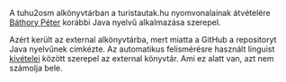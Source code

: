 A tuhu2osm alkönyvtárban a turistautak.hu nyomvonalainak átvételére [Báthory Péter](https://github.com/BathoryPeter) korábbi Java nyelvű alkalmazása szerepel.

Azért került az external alkönyvtárba, mert miatta a GitHub a repositoryt Java nyelvűnek címkézte. Az automatikus felismérésre használt linguist [kivételei](https://github.com/github/linguist/blob/master/lib/linguist/vendor.yml) között szerepel az external könyvtár. Ami ez alatt van, azt nem számolja bele.

